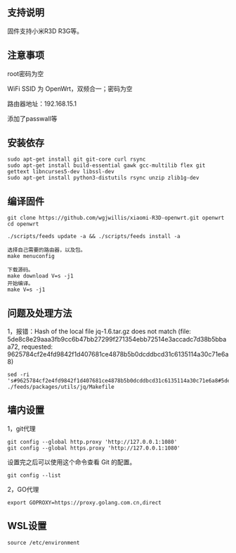 ## 支持说明

固件支持小米R3D R3G等。



## 注意事项

root密码为空

WiFi SSID 为 OpenWrt，双频合一；密码为空

路由器地址：192.168.15.1

添加了passwall等


## 安装依存

```
sudo apt-get install git git-core curl rsync
sudo apt-get install build-essential gawk gcc-multilib flex git gettext libncurses5-dev libssl-dev
sudo apt-get install python3-distutils rsync unzip zlib1g-dev
```

## 编译固件

```
git clone https://github.com/wgjwillis/xiaomi-R3D-openwrt.git openwrt
cd openwrt

./scripts/feeds update -a && ./scripts/feeds install -a

选择自己需要的路由器，以及包。
make menuconfig

下载源码。
make download V=s -j1
开始编译。
make V=s -j1

```

## 问题及处理方法

1，报错：Hash of the local file jq-1.6.tar.gz does not match (file: 5de8c8e29aaa3fb9cc6b47bb27299f271354ebb72514e3accadc7d38b5bbaa72, requested: 9625784cf2e4fd9842f1d407681ce4878b5b0dcddbcd31c6135114a30c71e6a8)
```
sed -ri 's#9625784cf2e4fd9842f1d407681ce4878b5b0dcddbcd31c6135114a30c71e6a8#5de8c8e29aaa3fb9cc6b47bb27299f271354ebb72514e3accadc7d38b5bbaa72#' ./feeds/packages/utils/jq/Makefile
```

## 墙内设置
1，git代理
```
git config --global http.proxy 'http://127.0.0.1:1080'
git config --global https.proxy 'http://127.0.0.1:1080'
```
设置完之后可以使用这个命令查看 Git 的配置。
```
git config --list
```
2，GO代理
```
export GOPROXY=https://proxy.golang.com.cn,direct
```
## WSL设置
```
source /etc/environment
```
